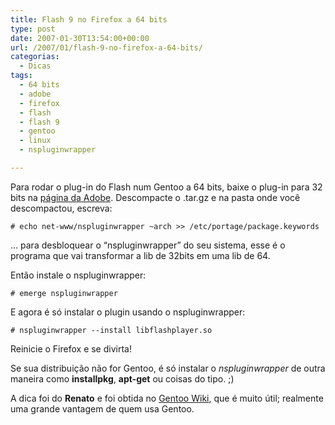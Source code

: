 ```yaml
---
title: Flash 9 no Firefox a 64 bits
type: post
date: 2007-01-30T13:54:00+00:00
url: /2007/01/flash-9-no-firefox-a-64-bits/
categorias:
  - Dicas
tags:
  - 64 bits
  - adobe
  - firefox
  - flash
  - flash 9
  - gentoo
  - linux
  - nspluginwrapper

---
```

Para rodar o plug-in do Flash num Gentoo a 64 bits, baixe o plug-in para 32 bits na [página da Adobe][1]. Descompacte o .tar.gz e na pasta onde você descompactou, escreva:

```
# echo net-www/nspluginwrapper ~arch >> /etc/portage/package.keywords
```

… para desbloquear o “nspluginwrapper” do seu sistema, esse é o programa que vai transformar a lib de 32bits em uma lib de 64.

Então instale o nspluginwrapper:

```
# emerge nspluginwrapper
```

E agora é só instalar o plugin usando o nspluginwrapper:

```
# nspluginwrapper --install libflashplayer.so
```

Reinicie o Firefox e se divirta!

Se sua distribuição não for Gentoo, é só instalar o _nspluginwrapper_ de outra maneira como **installpkg**, **apt-get** ou coisas do tipo. ;)

A dica foi do **Renato** e foi obtida no [Gentoo Wiki][2], que é muito útil; realmente uma grande vantagem de quem usa Gentoo.

 [1]: http://www.adobe.com/shockwave/download/download.cgi?P1_Prod_Version=ShockwaveFlash
 [2]: http://gentoo-wiki.com/HOWTO_Flash_9_and_Firefox

